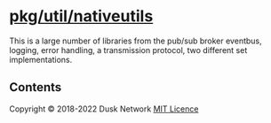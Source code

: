 # [pkg/util/nativeutils](./pkg/util/nativeutils)

This is a large number of libraries from the pub/sub broker eventbus, logging,
error handling, a transmission protocol, two different set implementations.

<!-- ToC start -->
##  Contents

<!-- ToC end -->

Copyright © 2018-2022 Dusk Network
[MIT Licence](https://github.com/dusk-network/dusk-blockchain/blob/master/LICENSE)
